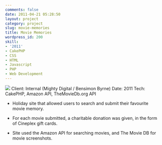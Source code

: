 ```yaml
---
comments: false
date: 2011-04-21 05:28:50
layout: project
category: project
slug: movie-memories
title: Movie Memories
wordpress_id: 200
skill:
- '2011'
- CakePHP
- CSS
- HTML
- Javascript
- PHP
- Web Development
---
```


![](http://ruten.ca/wp-content/uploads/2012/03/movie-memories-cropped.jpg)
Client: Internal (Mighty Digital / Bensimon Byrne)
Date: 2011
Tech: CakePHP, Amazon API, TheMovieDb.org API



	
  * Holiday site that allowed users to search and submit their favourite movie memory.

	
  * For each movie submitted, a charitable donation was given, in the form of Cineplex gift cards.

	
  * Site used the Amazon API for searching movies, and The Movie DB for movie screenshots.



